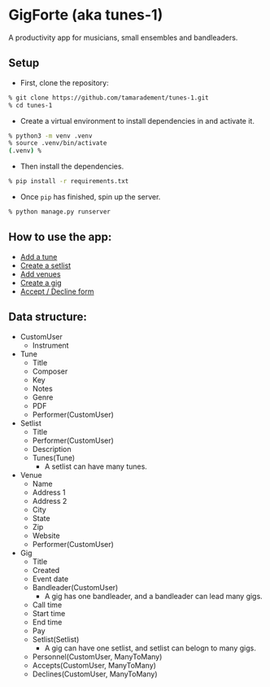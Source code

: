 # GigForte (aka tunes-1)
A productivity app for musicians, small ensembles and bandleaders.
## Setup
- First, clone the repository:
```sh
% git clone https://github.com/tamaradement/tunes-1.git
% cd tunes-1
```
- Create a virtual environment to install dependencies in and activate it.
```sh
% python3 -m venv .venv
% source .venv/bin/activate
(.venv) %
```
- Then install the dependencies.
```sh
% pip install -r requirements.txt
```
- Once `pip` has finished, spin up the server.
```sh
% python manage.py runserver
```
## How to use the app:
- [Add a tune](https://www.loom.com/share/8f0b57a0ad6848a88a633aff4035a891)
- [Create a setlist](https://www.loom.com/share/5b9be8825d394aeb8b935461f87abad5)
- [Add venues](https://www.loom.com/share/5b32ac6467204c6d879f803b852b6776)
- [Create a gig](https://www.loom.com/share/eaf8be7335e94519983823930639fc33)
- [Accept / Decline form](https://www.loom.com/share/432ac36fb0364a7c836f601e65eccf06)
## Data structure:
- CustomUser
    - Instrument
- Tune
    - Title
    - Composer
    - Key
    - Notes
    - Genre
    - PDF
    - Performer(CustomUser)
- Setlist
    - Title
    - Performer(CustomUser)
    - Description
    - Tunes(Tune)
        - A setlist can have many tunes.
- Venue
    - Name
    - Address 1
    - Address 2
    - City
    - State
    - Zip
    - Website
    - Performer(CustomUser)
- Gig
    - Title
    - Created
    - Event date
    - Bandleader(CustomUser)
        - A gig has one bandleader, and a bandleader can lead many gigs.
    - Call time
    - Start time
    - End time
    - Pay
    - Setlist(Setlist)
        - A gig can have one setlist, and setlist can belogn to many gigs.
    - Personnel(CustomUser, ManyToMany)
    - Accepts(CustomUser, ManyToMany)
    - Declines(CustomUser, ManyToMany)